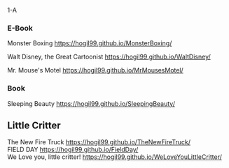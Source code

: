 
1-A
### E-Book
Monster Boxing <https://hogil99.github.io/MonsterBoxing/>

Walt Disney, the Great Cartoonist <https://hogil99.github.io/WaltDisney/>

Mr. Mouse's Motel <https://hogil99.github.io/MrMousesMotel/>

### Book
Sleeping Beauty <https://hogil99.github.io/SleepingBeauty/>

## Little Critter  
The New Fire Truck <https://hogil99.github.io/TheNewFireTruck/>  
FIELD DAY <https://hogil99.github.io/FieldDay/>  
We Love you, little critter! <https://hogil99.github.io/WeLoveYouLittleCritter/>  
